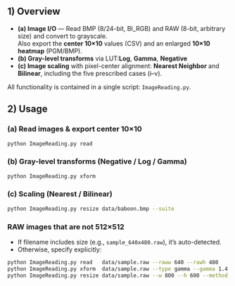## 1) Overview
- **(a) Image I/O** — Read BMP (8/24-bit, BI_RGB) and RAW (8-bit, arbitrary size) and convert to grayscale.  
  Also export the **center 10×10** values (CSV) and an enlarged **10×10 heatmap** (PGM/BMP).
- **(b) Gray-level transforms** via LUT:**Log**, **Gamma**, **Negative**
- **(c) Image scaling** with pixel-center alignment: **Nearest Neighbor** and **Bilinear**, including the five prescribed cases (i–v).
  
All functionality is contained in a single script: `ImageReading.py`.

## 2) Usage

### (a) Read images & export center 10×10
```bash
python ImageReading.py read
```

### (b) Gray-level transforms (Negative / Log / Gamma)
```bash
python ImageReading.py xform
```

### (c) Scaling (Nearest / Bilinear)
```bash
python ImageReading.py resize data/baboon.bmp --suite
```

### RAW images that are **not** 512×512
- If filename includes size (e.g., `sample_640x480.raw`), it’s auto-detected.
- Otherwise, specify explicitly:
```bash
python ImageReading.py read   data/sample.raw --raww 640 --rawh 480
python ImageReading.py xform  data/sample.raw --type gamma --gamma 1.4 --raww 640 --rawh 480
python ImageReading.py resize data/sample.raw --w 800 --h 600 --method bilinear --raww 640 --rawh 480
```
